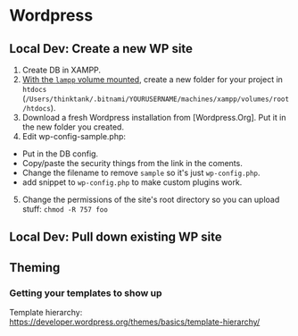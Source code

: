 # Wordpress

## Local Dev: Create a new WP site

1. Create DB in XAMPP.
2. [With the `lampp` volume mounted](stack.md?id=mount-lampp-volume), create a new folder for your project in `htdocs` (`/Users/thinktank/.bitnami/YOURUSERNAME/machines/xampp/volumes/root/htdocs`).
3. Download a fresh Wordpress installation from [Wordpress.Org]. Put it in the new folder you created.
4. Edit wp-config-sample.php:
- Put in the DB config.
- Copy/paste the security things from the link in the coments.
- Change the filename to remove `sample` so it's just `wp-config.php`.
- add snippet to `wp-config.php` to make custom plugins work.
5. Change the permissions of the site's root directory so you can upload stuff:
`chmod -R 757 foo`

## Local Dev: Pull down existing WP site

## Theming

### Getting your templates to show up

Template hierarchy: https://developer.wordpress.org/themes/basics/template-hierarchy/
